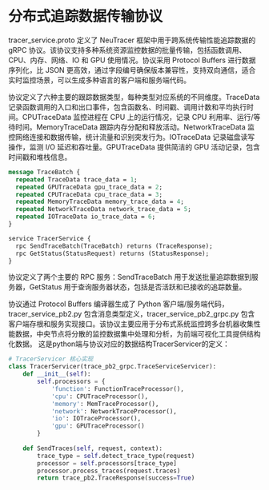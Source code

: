 # 分布式追踪数据传输协议

tracer_service.proto 定义了 NeuTracer 框架中用于跨系统传输性能追踪数据的 gRPC 协议。该协议支持多种系统资源监控数据的批量传输，包括函数调用、CPU、内存、网络、IO 和 GPU 使用情况。协议采用 Protocol Buffers 进行数据序列化，比 JSON 更高效，通过字段编号确保版本兼容性，支持双向通信，适合实时监控场景，可以生成多种语言的客户端和服务端代码。

协议定义了六种主要的跟踪数据类型，每种类型对应系统的不同维度。TraceData 记录函数调用的入口和出口事件，包含函数名、时间戳、调用计数和平均执行时间。CPUTraceData 监控进程在 CPU 上的运行情况，记录 CPU 利用率、运行/等待时间。MemoryTraceData 跟踪内存分配和释放活动。NetworkTraceData 监控网络连接和数据传输，统计流量和识别突发行为。IOTraceData 记录磁盘读写操作，监测 I/O 延迟和吞吐量。GPUTraceData 提供简洁的 GPU 活动记录，包含时间戳和堆栈信息。

```protobuf
message TraceBatch {
  repeated TraceData trace_data = 1;
  repeated GPUTraceData gpu_trace_data = 2;
  repeated CPUTraceData cpu_trace_data = 3;
  repeated MemoryTraceData memory_trace_data = 4;
  repeated NetworkTraceData network_trace_data = 5;
  repeated IOTraceData io_trace_data = 6;
}

service TracerService {
  rpc SendTraceBatch(TraceBatch) returns (TraceResponse);
  rpc GetStatus(StatusRequest) returns (StatusResponse);
}
```
协议定义了两个主要的 RPC 服务：SendTraceBatch 用于发送批量追踪数据到服务器，GetStatus 用于查询服务器状态，包括是否活跃和已接收的追踪数量。

协议通过 Protocol Buffers 编译器生成了 Python 客户端/服务端代码，tracer_service_pb2.py 包含消息类型定义，tracer_service_pb2_grpc.py 包含客户端存根和服务实现接口。该协议主要应用于分布式系统监控跨多台机器收集性能数据，中央节点将分散的监控数据集中处理和分析，为前端可视化工具提供结构化数据。
这是python端与协议对应的数据结构TracerServicer的定义：
```python
# TracerServicer 核心实现
class TracerServicer(trace_pb2_grpc.TraceServiceServicer):
    def __init__(self):
        self.processors = {
            'function': FunctionTraceProcessor(),
            'cpu': CPUTraceProcessor(),
            'memory': MemTraceProcessor(),
            'network': NetworkTraceProcessor(),
            'io': IOTraceProcessor(),
            'gpu': GPUTraceProcessor()
        }
    
    def SendTraces(self, request, context):
        trace_type = self.detect_trace_type(request)
        processor = self.processors[trace_type]
        processor.process_traces(request.traces)
        return trace_pb2.TraceResponse(success=True)
```